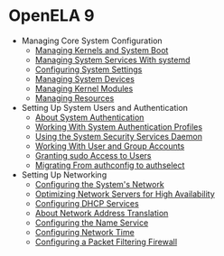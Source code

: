 <!--
SPDX-FileCopyrightText: 2023,2024 Oracle and/or its affiliates.
SPDX-License-Identifier: CC-BY-SA-4.0
-->

# OpenELA 9

- Managing Core System Configuration
    - [Managing Kernels and System Boot](core/osmanage-WorkingWiththeGRUB2BootloaderandConfiguringBootServices.md#ol-bootconf)
    - [Managing System Services With systemd](core/osmanage-WorkingWithSystemServices.md#ol-sysproc)
    - [Configuring System Settings](core/osmanage-ConfiguringSystemSettings.md#ol-kernparm)
    - [Managing System Devices](core/osmanage-ManagingSystemDevices.md#ol-devices)
    - [Managing Kernel Modules](core/osmanage-ManagingKernelModules.md#ol-modules)
    - [Managing Resources](core/osmanage-ManagingResources.md#osm-resources)
- Setting Up System Users and Authentication
    - [About System Authentication](core/userauth-AboutSystemAuthentication.md#auth)
    - [Working With System Authentication Profiles](core/userauth-WorkingWithSystemAuthenticationProfiles.md#topic_f1c_4hk_zsb)
    - [Using the System Security Services Daemon](core/userauth-UsingtheSystemSecurityServicesDaemon.md#sssd-auth)
    - [Working With User and Group Accounts](core/userauth-WorkingWithUserandGroupAccounts.md#topic_qnx_hdx_1tb)
    - [Granting sudo Access to Users](core/userauth-GrantingsudoAccesstoUsers.md#s8-usgrconf)
    - [Migrating From authconfig to authselect](core/userauth-MigratingFromauthconfigtoauthselect.md#authselect-migrate)
- Setting Up Networking
    - [Configuring the System's Network](network/network-ConfiguringtheSystemsNetwork.md#topic_syd_ypj_dtb)
    - [Optimizing Network Servers for High Availability](network/network-OptimizingNetworkServersforHighAvailability.md#ol-ha-conf)
    - [Configuring DHCP Services](network/network-ConfiguringDHCPServices.md#ol-netaddr)
    - [About Network Address Translation](network/network-AboutNetworkAddressTranslation.md#ol-netaddr-nat)
    - [Configuring the Name Service](network/network-ConfiguringtheNameService.md#ol-namesvc)
    - [Configuring Network Time](network/network-ConfiguringNetworkTime.md#ol-nettime)
    - [Configuring a Packet Filtering Firewall](network/firewall-ConfiguringaPacketFilteringFirewall.md#ol-firewall)
